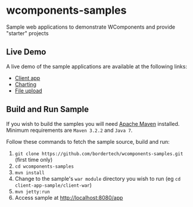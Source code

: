 # wcomponents-samples
Sample web applications to demonstrate WComponents and provide "starter" projects

## Live Demo
A live demo of the sample applications are available at the following links:
* [Client app](https://wcomponents-samples-client.herokuapp.com/app)
* [Charting](https://wcomponents-samples-chart.herokuapp.com/app)
* [File upload](https://wcomponents-samples-fileupload.herokuapp.com/app)

## Build and Run Sample
If you wish to build the samples you will need [Apache Maven](https://maven.apache.org/) installed. Minimum requirements are `Maven 3.2.2` and `Java 7`.

Follow these commands to fetch the sample source, build and run:

1. `git clone https://github.com/bordertech/wcomponents-samples.git` (first time only)
2. `cd wcomponents-samples`
3. `mvn install`
4. Change to the sample's `war module` directory you wish to run (eg `cd client-app-sample/client-war`)
5. `mvn jetty:run`
6.  Access sample at [http://localhost:8080/app](http://localhost:8080/app)

